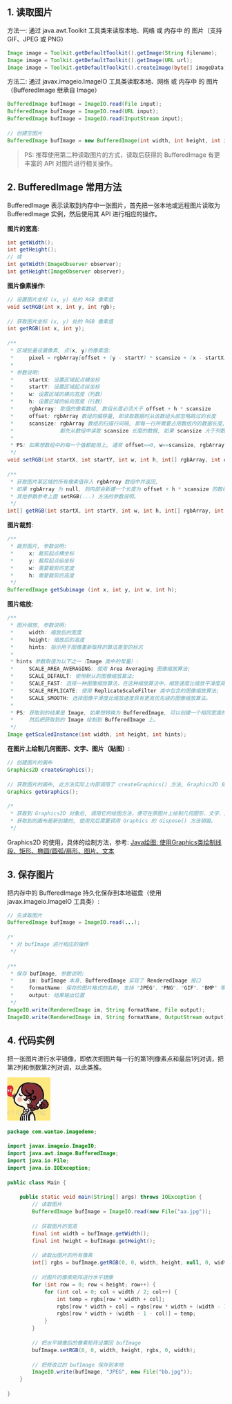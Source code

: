 ## 1. 读取图片

方法一: 通过 java.awt.Toolkit 工具类来读取本地、网络 或 内存中 的 图片（支持 GIF、JPEG 或 PNG）

```java
Image image = Toolkit.getDefaultToolkit().getImage(String filename);
Image image = Toolkit.getDefaultToolkit().getImage(URL url);
Image image = Toolkit.getDefaultToolkit().createImage(byte[] imageData);
```

方法二: 通过 javax.imageio.ImageIO 工具类读取本地、网络 或 内存中 的 图片（BufferedImage 继承自 Image）

```java
BufferedImage bufImage = ImageIO.read(File input);
BufferedImage bufImage = ImageIO.read(URL input);
BufferedImage bufImage = ImageIO.read(InputStream input);

// 创建空图片
BufferedImage bufImage = new BufferedImage(int width, int height, int imageType);
```

> PS: 推荐使用第二种读取图片的方式，读取后获得的 BufferedImage 有更丰富的 API 对图片进行相关操作。

## 2. BufferedImage 常用方法

BufferedImage 表示读取到内存中一张图片，首先把一张本地或远程图片读取为 BufferedImage 实例，然后使用其 API 进行相应的操作。

**图片的宽高**:

```java
int getWidth();
int getHeight();
// 或
int getWidth(ImageObserver observer);
int getHeight(ImageObserver observer);
```

**图片像素操作**:

```java
// 设置图片坐标 (x, y) 处的 RGB 像素值
void setRGB(int x, int y, int rgb);

// 获取图片坐标 (x, y) 处的 RGB 像素值
int getRGB(int x, int y);

/**
 * 区域批量设置像素, 点(x, y)的像素值:
 *     pixel = rgbArray[offset + (y - startY) * scansize + (x - startX)];
 * 
 * 参数说明:
 *     startX: 设置区域起点横坐标
 *     startY: 设置区域起点纵坐标
 *     w: 设置区域的横向宽度（列数）
 *     h: 设置区域的纵向宽度（行数）
 *     rgbArray: 取值的像素数组, 数组长度必须大于 offset + h * scansize
 *     offset: rgbArray 数组的偏移量, 即读取数据时从该数组头部忽略跳过的长度
 *     scansize: rgbArray 数组的扫描行间隔, 即每一行所需要占用数组内的数据长度, 即为设置区域的每一行设置数据时,  
 *               都先从数组中读取 scansize 长度的数据, 如果 scansize 大于列数(w), 则后面多读取的数据将被忽略。
 *
 * PS: 如果想数组中的每一个值都能用上, 通常 offset==0, w==scansize, rgbArray.length==w*h
 */
void setRGB(int startX, int startY, int w, int h, int[] rgbArray, int offset, int scansize);

/**
 * 获取图片某区域的所有像素值存入 rgbArray 数组中并返回, 
 * 如果 rgbArray 为 null, 则内部会新建一个长度为 offset + h * scansize 的数组, 
 * 其他参数参考上面 setRGB(...) 方法的参数说明。
 */
int[] getRGB(int startX, int startY, int w, int h, int[] rgbArray, int offset, int scansize);
```

**图片裁剪**:

```java
/**
 * 裁剪图片, 参数说明:
 *     x: 裁剪起点横坐标
 *     y: 裁剪起点纵坐标
 *     w: 需要裁剪的宽度
 *     h: 需要裁剪的高度
 */
BufferedImage getSubimage (int x, int y, int w, int h);
```

**图片缩放**:

```java
/**
 * 图片缩放, 参数说明:
 *     width: 缩放后的宽度
 *     height: 缩放后的高度
 *     hints: 指示用于图像重新取样的算法类型的标志
 *
 * hints 参数取值为以下之一（Image 类中的常量）:
 *     SCALE_AREA_AVERAGING: 使用 Area Averaging 图像缩放算法;
 *     SCALE_DEFAULT: 使用默认的图像缩放算法;
 *     SCALE_FAST: 选择一种图像缩放算法，在这种缩放算法中，缩放速度比缩放平滑度具有更高的优先级;
 *     SCALE_REPLICATE: 使用 ReplicateScaleFilter 类中包含的图像缩放算法;
 *     SCALE_SMOOTH: 选择图像平滑度比缩放速度具有更高优先级的图像缩放算法。
 *
 * PS: 获取到的结果是 Image, 如果想转换为 BufferedImage, 可以创建一个相同宽高的空的 BufferedImage, 
 *     然后把获取到的 Image 绘制到 BufferedImage 上。
 */
Image getScaledInstance(int width, int height, int hints);
```

**在图片上绘制几何图形、文字、图片（贴图）**:

```java
// 创建图片的画布
Graphics2D createGraphics();

// 获取图片的画布, 此方法实际上内部调用了 createGraphics() 方法, Graphics2D 继承自 Graphics
Graphics getGraphics();

/*
 * 获取到 Graphics2D 对象后, 调用它的绘图方法，便可在原图片上绘制几何图形、文字、图片（贴图）等。
 * 获取到的画布是新创建的, 使用完后需要调用 Graphics 的 dispose() 方法销毁。
 */
```

Graphics2D 的使用，具体的绘制方法，参考: [Java绘图: 使用Graphics类绘制线段、矩形、椭圆/圆弧/扇形、图片、文本]()

## 3. 保存图片

把内存中的 BufferedImage 持久化保存到本地磁盘（使用 javax.imageio.ImageIO 工具类）:

```java
// 先读取图片
BufferedImage bufImage = ImageIO.read(...);

/* 
 * 对 bufImage 进行相应的操作
 */

/**
 * 保存 bufImage, 参数说明:
 *     im: bufImage 本身, BufferedImage 实现了 RenderedImage 接口
 *     formatName: 保存的图片格式的名称, 支持 "JPEG"、"PNG"、"GIF"、"BMP" 等格式
 *     output: 结果输出位置
 */
ImageIO.write(RenderedImage im, String formatName, File output);
ImageIO.write(RenderedImage im, String formatName, OutputStream output);
```

## 4. 代码实例

把一张图片进行水平镜像，即依次把图片每一行的第1列像素点和最后1列对调，把第2列和倒数第2列对调，以此类推。

![](image/20171105232320797.jfif)

```java
package com.wantao.imagedemo;

import javax.imageio.ImageIO;
import java.awt.image.BufferedImage;
import java.io.File;
import java.io.IOException;

public class Main {

    public static void main(String[] args) throws IOException {
        // 读取图片
        BufferedImage bufImage = ImageIO.read(new File("aa.jpg"));

        // 获取图片的宽高
        final int width = bufImage.getWidth();
        final int height = bufImage.getHeight();

        // 读取出图片的所有像素
        int[] rgbs = bufImage.getRGB(0, 0, width, height, null, 0, width);

        // 对图片的像素矩阵进行水平镜像
        for (int row = 0; row < height; row++) {
            for (int col = 0; col < width / 2; col++) {
                int temp = rgbs[row * width + col];
                rgbs[row * width + col] = rgbs[row * width + (width - 1 - col)];
                rgbs[row * width + (width - 1 - col)] = temp;
            }
        }

        // 把水平镜像后的像素矩阵设置回 bufImage
        bufImage.setRGB(0, 0, width, height, rgbs, 0, width);

        // 把修改过的 bufImage 保存到本地
        ImageIO.write(bufImage, "JPEG", new File("bb.jpg"));
    }

}
```

